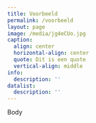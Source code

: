 ```yaml
---
title: Voorbeeld
permalink: /voorbeeld
layout: page
image: /media/jg4eCUo.jpg
caption:
  align: center
  horizontal-align: center
  quote: Dit is een quote
  vertical-align: middle
info:
  description: ''
datalist:
  description: ''
---
```

Body
